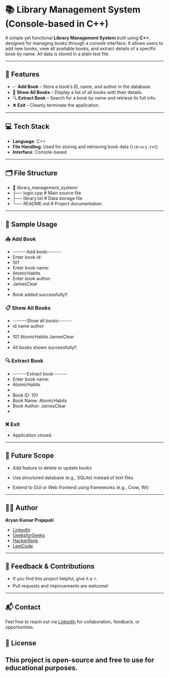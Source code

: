# 📚 Library Management System (Console-based in C++)

A simple yet functional **Library Management System** built using **C++**, designed for managing books through a console interface. It allows users to add new books, view all available books, and extract details of a specific book by name. All data is stored in a plain text file.

---

## 🚀 Features

- ✅ **Add Book** – Store a book’s ID, name, and author in the database.
- 📖 **Show All Books** – Display a list of all books with their details.
- 🔍 **Extract Book** – Search for a book by name and retrieve its full info.
- ❌ **Exit** – Cleanly terminate the application.

---

## 💻 Tech Stack

- **Language**: C++
- **File Handling**: Used for storing and retrieving book data (`library.txt`)
- **Interface**: Console-based

---

## 🗂️ File Structure

- 📁 library_management_system/
- ├── login.cpp # Main source file
- ├── library.txt # Data storage file
- └── README.md # Project documentation


---

## 📌 Sample Usage
### 📥 Add Book

- -------Add book-------
- Enter book id:
- 101
- Enter book name:
- AtomicHabits
- Enter book author:
- JamesClear
- 
- Book added successfully!!

### 📋 Show All Books

- -------Show all books-------
- id      name        author
- 
- 101     AtomicHabits    JamesClear
- 
- All books shown successfully!!

### 🔍 Extract Book

- -------Extract book-------
- Enter book name:
- AtomicHabits
- 
- Book ID: 101
- Book Name: AtomicHabits
- Book Author: JamesClear
- 

### ❌ Exit

- Application closed.

---

## 🔮 Future Scope

- Add feature to delete or update books

- Use structured database (e.g., SQLite) instead of text files

- Extend to GUI or Web frontend using frameworks (e.g., Crow, Wt)

 ---

 
## 🧑‍💻 Author

**Aryan Kumar Prajapati**

- [LinkedIn](https://www.linkedin.com/in/aryankumar2006)
- [GeeksforGeeks](https://www.geeksforgeeks.org/user/aryan20brsg/)
- [HackerRank](https://www.hackerrank.com/profile/aryan2006bui)
- [LeetCode](https://leetcode.com/u/Aryan_kr08/)

---

## 🌟 Feedback & Contributions

- If you find this project helpful, give it a ⭐.  
- Pull requests and improvements are welcome!

---

## 📬 Contact

Feel free to reach out via [LinkedIn](https://www.linkedin.com/in/aryankumar2006) for collaboration, feedback, or opportunities.

## 📜 License
This project is open-source and free to use for educational purposes.
---





